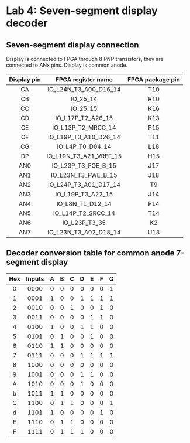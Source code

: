 # Lab 4: Seven-segment display decoder

## Seven-segment display connection
Display is connected to FPGA through 8 PNP transistors, they are connected to ANx pins. Display is common anode.

| **Display pin** | **FPGA register name** | **FPGA package pin** |
| :-: | :-: | :-: |
| CA | IO_L24N_T3_A00_D16_14 | T10 |
| CB | IO_25_14 | R10 |
| CC | IO_25_15 | K16 |
| CD | IO_L17P_T2_A26_15 | K13 |
| CE | IO_L13P_T2_MRCC_14 | P15 |
| CF | IO_L19P_T3_A10_D26_14 | T11 |
| CG | IO_L4P_T0_D04_14 | L18 |
| DP | IO_L19N_T3_A21_VREF_15 | H15 |
| AN0 | IO_L23P_T3_FOE_B_15 | J17 |
| AN1 | IO_L23N_T3_FWE_B_15 | J18 |
| AN2 | IO_L24P_T3_A01_D17_14 | T9 |
| AN3 | IO_L19P_T3_A22_15 | J14 |
| AN4 | IO_L8N_T1_D12_14 | P14 |
| AN5 | IO_L14P_T2_SRCC_14 | T14 |
| AN6 | IO_L23P_T3_35 | K2 |
| AN7 | IO_L23N_T3_A02_D18_14 | U13 |

## Decoder conversion table for common anode 7-segment display

| **Hex** | **Inputs** | **A** | **B** | **C** | **D**| **E** | **F** | **G** |
| :-: | :-: | :-: | :-: | :-: | :-: | :-: | :-: | :-: |
| 0 | 0000 | 0 | 0 | 0 | 0 | 0 | 0 | 1 |
| 1 | 0001 | 1 | 0 | 0 | 1 | 1 | 1 | 1 |
| 2 | 0010 | 0 | 0 | 1 | 0 | 0 | 1 | 0 |
| 3 | 0011 | 0 | 0 | 0 | 0 | 1 | 1 | 0 |
| 4 | 0100 | 1 | 0 | 0 | 1 | 1 | 0 | 0 |
| 5 | 0101 | 0 | 1 | 0 | 0 | 1 | 0 | 0 |
| 6 | 0110 | 1 | 1 | 0 | 0 | 0 | 0 | 0 |
| 7 | 0111 | 0 | 0 | 0 | 1 | 1 | 1 | 1 |
| 8 | 1000 | 0 | 0 | 0 | 0 | 0 | 0 | 0 |
| 9 | 1001 | 0 | 0 | 0 | 1 | 1 | 0 | 0 |
| A | 1010 | 0 | 0 | 0 | 1 | 0 | 0 | 0 |
| b | 1011 | 1 | 1 | 0 | 0 | 0 | 0 | 0 |
| C | 1100 | 0 | 1 | 1 | 0 | 0 | 0 | 1 |
| d | 1101 | 1 | 0 | 0 | 0 | 0 | 1 | 0 |
| E | 1110 | 0 | 1 | 1 | 0 | 0 | 0 | 0 |
| F | 1111 | 0 | 1 | 1 | 1 | 0 | 0 | 0 |

